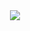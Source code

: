 <div align="center">
  <img src="https://github-readme-stats.vercel.app/api/top-langs/?username=sofusskovgaard&hide=html,css,cmake,dockerfile,shell&langs_count=7"/>
</div>
